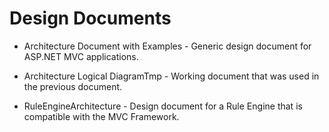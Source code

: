 # Design Documents

* Architecture Document with Examples - Generic design document for ASP.NET MVC applications.

* Architecture Logical DiagramTmp - Working document that was used in the previous document.

* RuleEngineArchitecture - Design document for a Rule Engine that is compatible with the MVC Framework.
